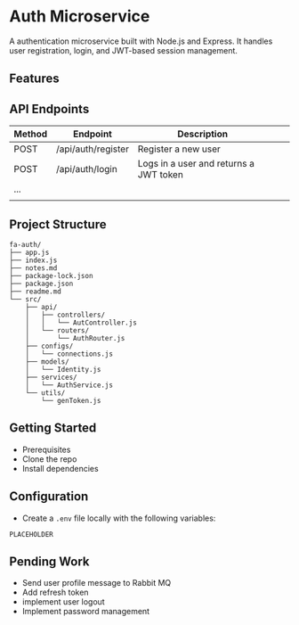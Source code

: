# Auth Microservice

A authentication microservice built with Node.js and Express. It handles user registration, login, and JWT-based session management.

## Features

## API Endpoints

| Method | Endpoint           | Description                            |   |   |
|--------|--------------------|----------------------------------------|---|---|
| POST   | /api/auth/register | Register a new user                    |   |   |
| POST   | /api/auth/login    | Logs in a user and returns a JWT token |   |   |
| ...    |                    |                                        |   |   |
|        |                    |                                        |   |   |

## Project Structure
```
fa-auth/
├── app.js
├── index.js
├── notes.md
├── package-lock.json
├── package.json
├── readme.md
└── src/
    ├── api/
    │   ├── controllers/
    │   │   └── AutController.js
    │   └── routers/
    │       └── AuthRouter.js
    ├── configs/
    │   └── connections.js
    ├── models/
    │   └── Identity.js
    ├── services/
    │   └── AuthService.js
    └── utils/
        └── genToken.js
```

## Getting Started
+ Prerequisites
+ Clone the repo
+ Install dependencies

## Configuration
+ Create a `.env` file locally with the following variables:
```
PLACEHOLDER
```

## Pending Work
+ Send user profile message to Rabbit MQ
+ Add refresh token
+ implement user logout
+ Implement password management
